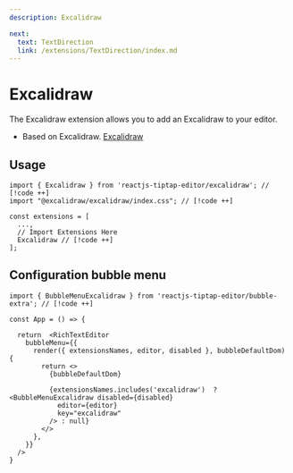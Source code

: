 ```yaml
---
description: Excalidraw

next:
  text: TextDirection
  link: /extensions/TextDirection/index.md
---
```


# Excalidraw

The Excalidraw extension allows you to add an Excalidraw to your editor.

- Based on Excalidraw. [Excalidraw](https://excalidraw.com/)

## Usage

```tsx
import { Excalidraw } from 'reactjs-tiptap-editor/excalidraw'; // [!code ++]
import "@excalidraw/excalidraw/index.css"; // [!code ++]

const extensions = [
  ...,
  // Import Extensions Here
  Excalidraw // [!code ++]
];
```

## Configuration bubble menu

```tsx
import { BubbleMenuExcalidraw } from 'reactjs-tiptap-editor/bubble-extra'; // [!code ++]

const App = () => {

  return  <RichTextEditor
    bubbleMenu={{
      render({ extensionsNames, editor, disabled }, bubbleDefaultDom) {
        return <>
          {bubbleDefaultDom}

          {extensionsNames.includes('excalidraw')  ? <BubbleMenuExcalidraw disabled={disabled}
            editor={editor}
            key="excalidraw"
          /> : null}
        </>
      },
    }}
  />
}
```
